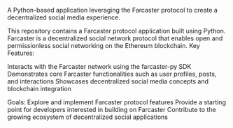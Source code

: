 A Python-based application leveraging the Farcaster protocol to create a decentralized social media experience.

This repository contains a Farcaster protocol application built using Python. Farcaster is a decentralized social network protocol that enables open and permissionless social networking on the Ethereum blockchain.
Key Features:

Interacts with the Farcaster network using the farcaster-py SDK
Demonstrates core Farcaster functionalities such as user profiles, posts, and interactions
Showcases decentralized social media concepts and blockchain integration

Goals:
Explore and implement Farcaster protocol features
Provide a starting point for developers interested in building on Farcaster
Contribute to the growing ecosystem of decentralized social applications
